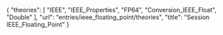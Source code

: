 {
    "theories": [
        "IEEE",
        "IEEE_Properties",
        "FP64",
        "Conversion_IEEE_Float",
        "Double"
    ],
    "url": "entries/ieee_floating_point/theories",
    "title": "Session IEEE_Floating_Point"
}